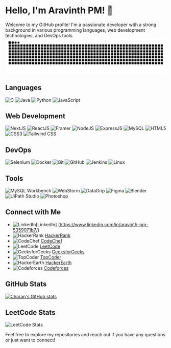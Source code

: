 # Hello, I'm Aravinth PM! 👋




Welcome to my GitHub profile! I'm a passionate developer with a strong background in various programming languages, web development technologies, and DevOps tools. 
<img src="https://raw.githubusercontent.com/aravinthpm77/aravinthpm77/output/snake.svg" alt="Snake animation" />
## Languages
![C](https://img.shields.io/badge/C-00599C?style=for-the-badge&logo=c&logoColor=white)
![Java](https://img.shields.io/badge/Java-007396?style=for-the-badge&logo=java&logoColor=white)
![Python](https://img.shields.io/badge/Python-3776AB?style=for-the-badge&logo=python&logoColor=white)
![JavaScript](https://img.shields.io/badge/JavaScript-F7DF1E?style=for-the-badge&logo=javascript&logoColor=black)

## Web Development
![NextJS](https://img.shields.io/badge/NextJS-61DAFB?style=for-the-badge&logo=next.js&logoColor=black)
![ReactJS](https://img.shields.io/badge/ReactJS-61DAFB?style=for-the-badge&logo=react&logoColor=black)
![Framer](https://img.shields.io/badge/Framer%20Motion-FFFF00?style=for-the-badge&logo=framer&logoColor=black)
![NodeJS](https://img.shields.io/badge/Node.js-339933?style=for-the-badge&logo=node.js&logoColor=white)
![ExpressJS](https://img.shields.io/badge/Express.js-000000?style=for-the-badge&logo=express&logoColor=white)
![MySQL](https://img.shields.io/badge/MySQL-00758F?style=for-the-badge&logo=mysql&logoColor=white)
![HTML5](https://img.shields.io/badge/HTML5-E34F26?style=for-the-badge&logo=html5&logoColor=white)
![CSS3](https://img.shields.io/badge/CSS3-1572B6?style=for-the-badge&logo=css3&logoColor=white)
![Tailwind CSS](https://img.shields.io/badge/Tailwind%20CSS-38B2AC?style=for-the-badge&logo=tailwind-css&logoColor=white)

## DevOps
![Selenium](https://img.shields.io/badge/Selenium-43B02A?style=for-the-badge&logo=selenium&logoColor=white)
![Docker](https://img.shields.io/badge/Docker-2496ED?style=for-the-badge&logo=docker&logoColor=white)
![Git](https://img.shields.io/badge/Git-F05032?style=for-the-badge&logo=git&logoColor=white)
![GitHub](https://img.shields.io/badge/GitHub-181717?style=for-the-badge&logo=github&logoColor=white)
![Jenkins](https://img.shields.io/badge/Jenkins-D24939?style=for-the-badge&logo=jenkins&logoColor=white)
![Linux](https://img.shields.io/badge/Linux-FCC624?style=for-the-badge&logo=linux&logoColor=black)


## Tools
![MySQL Workbench](https://img.shields.io/badge/MySQL%20Workbench-4479A1?style=for-the-badge&logo=mysql&logoColor=white)
![WebStorm](https://img.shields.io/badge/WebStorm-000000?style=for-the-badge&logo=webstorm&logoColor=white)
![DataGrip](https://img.shields.io/badge/DataGrip-000000?style=for-the-badge&logo=datagrip&logoColor=white)
![Figma](https://img.shields.io/badge/Figma-F24E1E?style=for-the-badge&logo=figma&logoColor=white)
![Blender](https://img.shields.io/badge/Blender-F5792A?style=for-the-badge&logo=blender&logoColor=white)
![UiPath Studio](https://img.shields.io/badge/UiPath-6FDA44?style=for-the-badge&logo=uipath&logoColor=white)
![Photoshop](https://img.shields.io/badge/Photoshop-31A8FF?style=for-the-badge&logo=adobe-photoshop&logoColor=white)

## Connect with Me
- ![LinkedIn](https://img.shields.io/badge/-0A66C2?style=for-the-badge&logo=linkedin&logoColor=white)[LinkedIn]
(https://www.linkedin.com/in/aravinth-pm-5359071b7/)
- ![HackerRank](https://img.shields.io/badge/HackerRank-2EC866?style=for-the-badge&logo=hackerrank&logoColor=white) [HackerRank](https://www.hackerrank.com/aravinthpm77)
- ![CodeChef](https://img.shields.io/badge/CodeChef-5B5B5B?style=for-the-badge&logo=codechef&logoColor=white) [CodeChef](https://www.codechef.com/users/charan3006)
- ![LeetCode](https://img.shields.io/badge/LeetCode-FC9C4B?style=for-the-badge&logo=leetcode&logoColor=white) [LeetCode](https://leetcode.com/Charan_Adhithya_K/)
- ![GeeksforGeeks](https://img.shields.io/badge/GeeksforGeeks-0F9D58?style=for-the-badge&logo=geeksforgeeks&logoColor=white) [GeeksforGeeks](https://auth.geeksforgeeks.org/user/aravinthpm77)
- ![TopCoder](https://img.shields.io/badge/TopCoder-4B92DB?style=for-the-badge&logo=topcoder&logoColor=white) [TopCoder](https://platform.topcoder.com/profile/aravinthpm77)
- ![HackerEarth](https://img.shields.io/badge/HackerEarth-FF6F00?style=for-the-badge&logo=hackerearth&logoColor=white) [HackerEarth](https://www.hackerearth.com/@poycharan)
- ![Codeforces](https://img.shields.io/badge/Codeforces-3A6B9D?style=for-the-badge&logo=codeforces&logoColor=white) [Codeforces](https://codeforces.com/profile/aravinthpm77)

## GitHub Stats
[![Charan's GitHub stats](https://github-readme-stats.vercel.app/api?username=aravinthpm77&theme=dark&show_icons=true&&hide=issues,contribs)](https://github-readme-stats.vercel.app/api?username=aravinthpm77&theme=dark&show_icons=true&&hide=issues,contribs)

## LeetCode Stats
![LeetCode Stats](https://leetcard.jacoblin.cool/Aravinth_PM?theme=dark&font=Mada)



Feel free to explore my repositories and reach out if you have any questions or just want to connect!
